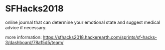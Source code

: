 # SFHacks2018
online journal that can determine your emotional state and suggest medical advice if necessary.

more information: https://sfhacks2018.hackerearth.com/sprints/sf-hacks-3/dashboard/78a15d5/team/
